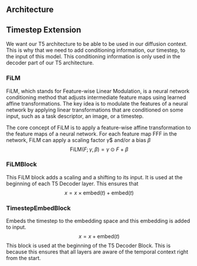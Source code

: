 ## Architecture

## Timestep Extension
We want our T5 architecture to be able to be used in our diffusion context. This is why that we need to add conditioning information, our timestep, to the input of this model. This conditioning information is only used in the decoder part of our T5 architecture.
### FiLM
FiLM, which stands for Feature-wise Linear Modulation, is a neural network conditioning method that adjusts intermediate feature maps using learned affine transformations. The key idea is to modulate the features of a neural network by applying linear transformations that are conditioned on some input, such as a task descriptor, an image, or a timestep.

The core concept of FiLM is to apply a feature-wise affine transformation to the feature maps of a neural network. For each feature map FFF in the network, FiLM can apply a scaling factor $\gamma$$ and/or a bias $\beta$
$$
\text{FiLM}(F;\gamma, \beta)=\gamma \odot F + \beta
$$

### FiLMBlock
This FiLM block adds a scaling and a shifting to its input. It is used at the beginning of each T5 Decoder layer. This ensures that 
$$
x=x\times\text{embed}(t) + \text{embed}(t)
$$


### TimestepEmbedBlock
Embeds the timestep to the embedding space and this embedding is added to input.
$$
x=x+\text{embed}(t)
$$
This block is used at the beginning of the T5 Decoder Block. This is because this ensures that all  layers are aware of the temporal context right from the start.


